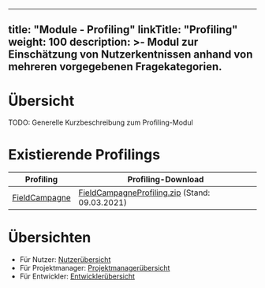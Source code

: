 
---
title: "Module - Profiling"
linkTitle: "Profiling"
weight: 100
description: >-
     Modul zur Einschätzung von Nutzerkentnissen anhand von mehreren vorgegebenen Fragekategorien.
---

# Übersicht

TODO: Generelle Kurzbeschreibung zum Profiling-Modul

# Existierende Profilings

| Profiling | Profiling-Download |
| ------ | ------ |
| [FieldCampagne](Modules/Profiling/Packages/FieldCampagne) | [FieldCampagneProfiling.zip](uploads/ca78c52df4e76bae97babfcf96462bbe/FieldCampagneProfiling.zip) (Stand: 09.03.2021) |

# Übersichten

- Für Nutzer: [Nutzerübersicht](Modules/Profiling/Nutzer)
- Für Projektmanager: [Projektmanagerübersicht](Modules/Profiling/Projektmanager)
- Für Entwickler: [Entwicklerübersicht](Modules/Profiling/Entwickler)